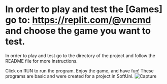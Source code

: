 # In order to play and test the [Games] go to: https://replit.com/@vncmd and choose the game you want to test.
In order to play and test go to the directory of the project and follow the README file for more instructions.

Click on RUN to run the program.
Enjoy the game, and have fun!
These programs are basic and were created for a project in SoftUni.
![Capture](https://user-images.githubusercontent.com/99009455/213918462-b9d653af-c4e0-4d58-be1a-b84ee16195ee.PNG)
